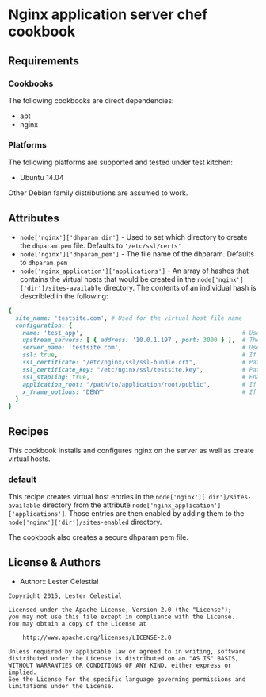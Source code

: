 Nginx application server chef cookbook
======================================

Requirements
------------
### Cookbooks
The following cookbooks are direct dependencies:

- apt
- nginx

### Platforms
The following platforms are supported and tested under test kitchen:

- Ubuntu 14.04

Other Debian family distributions are assumed to work.

Attributes
----------
- `node['nginx']['dhparam_dir']` - Used to set which directory to create the `dhparam.pem` file. Defaults to `'/etc/ssl/certs'`
- `node['nginx']['dhparam_pem']` - The file name of the dhparam. Defaults to `dhparam.pem`
- `node['nginx_application']['applications']` - An array of hashes that contains the virtual hosts that would be created in the `node['nginx']['dir']/sites-available` directory. The contents of an individual hash is describled in the following:
```ruby
{
  site_name: 'testsite.com', # Used for the virtual host file name
  configuration: {
    name: 'test_app',                                             # Used for the upstram name
    upstream_servers: [ { address: '10.0.1.197', port: 3000 } ],  # The upstream information
    server_name: 'testsite.com',                                  # Used for the server_name directive
    ssl: true,                                                    # If set to true, ssl directives are added to the virtual host file
    ssl_certificate: "/etc/nginx/ssl/ssl-bundle.crt",             # Path to the ssl certificate.
    ssl_certificate_key: "/etc/nginx/ssl/testsite.key",           # Path to the ssl key
    ssl_stapling: true,                                           # Enables OCSP stapling
    application_root: "/path/to/application/root/public",         # If present, sets the nginx root directive
    x_frame_options: "DENY"                                       # If present, sets X-Frame-Options
  }
}
```

Recipes 
-------
This cookbook installs and configures nginx on the server as well as create virtual hosts.

### default
This recipe creates virtual host entries in the `node['nginx']['dir']/sites-available` directory from the attribute `node['nginx_application']['applications']`. Those entries are then enabled by adding them to the `node['nginx']['dir']/sites-enabled` directory.

The cookbook also creates a secure dhparam pem file.

License & Authors
-----------------
- Author:: Lester Celestial

```text
Copyright 2015, Lester Celestial

Licensed under the Apache License, Version 2.0 (the "License");
you may not use this file except in compliance with the License.
You may obtain a copy of the License at

    http://www.apache.org/licenses/LICENSE-2.0

Unless required by applicable law or agreed to in writing, software
distributed under the License is distributed on an "AS IS" BASIS,
WITHOUT WARRANTIES OR CONDITIONS OF ANY KIND, either express or implied.
See the License for the specific language governing permissions and
limitations under the License.
```

